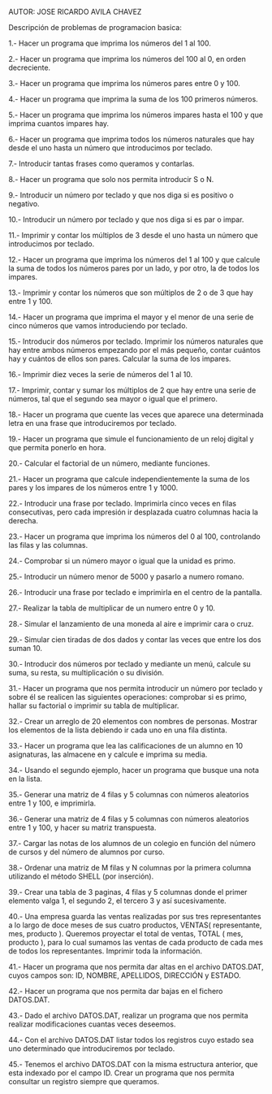 AUTOR: JOSE RICARDO AVILA CHAVEZ

Descripción de problemas de programacion basica:

1.- Hacer un programa que imprima los números del 1 al 100.

2.- Hacer un programa que imprima los números del 100 al 0, en orden decreciente.

3.- Hacer un programa que imprima los números pares entre 0 y 100.

4.- Hacer un programa que imprima la suma de los 100 primeros números.

5.- Hacer un programa que imprima los números impares hasta el 100 y que imprima cuantos impares hay.

6.- Hacer un programa que imprima todos los números naturales que hay desde el uno hasta un número que introducimos por teclado.

7.- Introducir tantas frases como queramos y contarlas.

8.- Hacer un programa que solo nos permita introducir S o N.

9.- Introducir un número por teclado y que nos diga si es positivo o negativo.

10.- Introducir un número por teclado y que nos diga si es par o impar.

11.- Imprimir y contar los múltiplos de 3 desde el uno hasta un número que introducimos por teclado.

12.- Hacer un programa que imprima los números del 1 al 100 y que calcule la suma de todos los números pares por un lado, y por otro, la de todos los impares.

13.- Imprimir y contar los números que son múltiplos de 2 o de 3 que hay entre 1 y 100.

14.- Hacer un programa que imprima el mayor y el menor de una serie de cinco números que vamos introduciendo por teclado.

15.- Introducir dos números por teclado. Imprimir los números naturales que hay entre ambos números empezando por el más pequeño, contar cuántos hay y cuántos de ellos son pares. Calcular la suma de los impares.

16.- Imprimir diez veces la serie de números del 1 al 10.

17.- Imprimir, contar y sumar los múltiplos de 2 que hay entre una serie de números, tal que el segundo sea mayor o igual que el primero.

18.- Hacer un programa que cuente las veces que aparece una determinada letra en una frase que introduciremos por teclado.

19.- Hacer un programa que simule el funcionamiento de un reloj digital y que permita ponerlo en hora.

20.- Calcular el factorial de un número, mediante funciones.

21.- Hacer un programa que calcule independientemente la suma de los pares y los impares de los números entre 1 y 1000.

22.- Introducir una frase por teclado. Imprimirla cinco veces en filas consecutivas, pero cada impresión ir desplazada cuatro columnas hacia la derecha.

23.- Hacer un programa que imprima los números del 0 al 100, controlando las filas y las columnas.

24.- Comprobar si un número mayor o igual que la unidad es primo.

25.- Introducir un número menor de 5000 y pasarlo a numero romano.

26.- Introducir una frase por teclado e imprimirla en el centro de la pantalla.

27.- Realizar la tabla de multiplicar de un numero entre 0 y 10.

28.- Simular el lanzamiento de una moneda al aire e imprimir cara o cruz.

29.- Simular cien tiradas de dos dados y contar las veces que entre los dos suman 10.

30.- Introducir dos números por teclado y mediante un menú, calcule su suma, su resta, su multiplicación o su división.

31.- Hacer un programa que nos permita introducir un número por teclado y sobre él se realicen las siguientes operaciones: comprobar si es primo, hallar su factorial o imprimir su tabla de multiplicar.

32.- Crear un arreglo de 20 elementos con nombres de personas. Mostrar los elementos de la lista debiendo ir cada uno en una fila distinta.

33.- Hacer un programa que lea las calificaciones de un alumno en 10 asignaturas, las almacene en y calcule e imprima su media.

34.- Usando el segundo ejemplo, hacer un programa que busque una nota en la lista.

35.- Generar una matriz de 4 filas y 5 columnas con números aleatorios entre 1 y 100, e imprimirla.

36.- Generar una matriz de 4 filas y 5 columnas con números aleatorios entre 1 y 100, y hacer su matriz transpuesta.

37.- Cargar las notas de los alumnos de un colegio en función del número de cursos y del número de alumnos por curso.

38.- Ordenar una matriz de M filas y N columnas por la primera columna utilizando el método SHELL (por inserción).

39.- Crear una tabla de 3 paginas, 4 filas y 5 columnas donde el primer elemento valga 1, el segundo 2, el tercero 3 y así sucesivamente.

40.- Una empresa guarda las ventas realizadas por sus tres representantes a lo largo de doce meses de sus cuatro productos, VENTAS( representante, mes, producto ). Queremos proyectar el total de ventas, TOTAL ( mes, producto ), para lo cual sumamos las ventas de cada producto de cada mes de todos los representantes. Imprimir toda la información.

41.- Hacer un programa que nos permita dar altas en el archivo DATOS.DAT, cuyos campos son: ID, NOMBRE, APELLIDOS, DIRECCIÓN y ESTADO.

42.- Hacer un programa que nos permita dar bajas en el fichero DATOS.DAT.

43.- Dado el archivo DATOS.DAT, realizar un programa que nos permita realizar modificaciones cuantas veces deseemos.

44.- Con el archivo DATOS.DAT listar todos los registros cuyo estado sea uno determinado que introduciremos por teclado.

45.- Tenemos el archivo DATOS.DAT con la misma estructura anterior, que esta indexado por el campo ID. Crear un programa que nos permita consultar un registro siempre que queramos.

